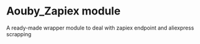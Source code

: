 # Aouby_Zapiex module

A ready-made wrapper module to deal with zapiex endpoint and aliexpress scrapping
